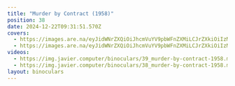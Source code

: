 ```yaml
---
title: "Murder by Contract (1958)"
position: 38
date: 2024-12-22T09:31:51.570Z
covers:
  - https://images.are.na/eyJidWNrZXQiOiJhcmVuYV9pbWFnZXMiLCJrZXkiOiIzMzE1MjYzMC9vcmlnaW5hbF8xYTEwZmU0ZjBkZjdjODlmMjAyNDEyMjItMi1oNXQwdS5wbmciLCJlZGl0cyI6eyJyZXNpemUiOnsid2lkdGgiOjE4MDAsImhlaWdodCI6MTgwMCwiZml0IjoiaW5zaWRlIiwid2l0aG91dEVubGFyZ2VtZW50Ijp0cnVlfSwid2VicCI6eyJxdWFsaXR5Ijo2NX0sImpwZWciOnsicXVhbGl0eSI6NjV9LCJyb3RhdGUiOm51bGx9fQ==?bc=0
  - https://images.are.na/eyJidWNrZXQiOiJhcmVuYV9pbWFnZXMiLCJrZXkiOiIzMzE1MjYyOC9vcmlnaW5hbF9kMzFjOTk1ODU2MjJkMDI2MjAyNDEyMjItMi1uNnRlZXYucG5nIiwiZWRpdHMiOnsicmVzaXplIjp7IndpZHRoIjoxODAwLCJoZWlnaHQiOjE4MDAsImZpdCI6Imluc2lkZSIsIndpdGhvdXRFbmxhcmdlbWVudCI6dHJ1ZX0sIndlYnAiOnsicXVhbGl0eSI6NjV9LCJqcGVnIjp7InF1YWxpdHkiOjY1fSwicm90YXRlIjpudWxsfX0=?bc=0
videos:
  - https://img.javier.computer/binoculars/39_murder-by-contract-1958.mp4
  - https://img.javier.computer/binoculars/38_murder-by-contract-1958.mp4
layout: binoculars
---
```

